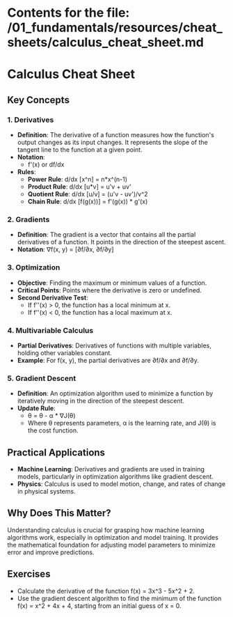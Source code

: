 # Contents for the file: /01_fundamentals/resources/cheat_sheets/calculus_cheat_sheet.md

# Calculus Cheat Sheet

## Key Concepts

### 1. Derivatives
- **Definition**: The derivative of a function measures how the function's output changes as its input changes. It represents the slope of the tangent line to the function at a given point.
- **Notation**: 
  - f'(x) or df/dx
- **Rules**:
  - **Power Rule**: d/dx [x^n] = n*x^(n-1)
  - **Product Rule**: d/dx [u*v] = u'v + uv'
  - **Quotient Rule**: d/dx [u/v] = (u'v - uv')/v^2
  - **Chain Rule**: d/dx [f(g(x))] = f'(g(x)) * g'(x)

### 2. Gradients
- **Definition**: The gradient is a vector that contains all the partial derivatives of a function. It points in the direction of the steepest ascent.
- **Notation**: ∇f(x, y) = [∂f/∂x, ∂f/∂y]

### 3. Optimization
- **Objective**: Finding the maximum or minimum values of a function.
- **Critical Points**: Points where the derivative is zero or undefined.
- **Second Derivative Test**:
  - If f''(x) > 0, the function has a local minimum at x.
  - If f''(x) < 0, the function has a local maximum at x.

### 4. Multivariable Calculus
- **Partial Derivatives**: Derivatives of functions with multiple variables, holding other variables constant.
- **Example**: For f(x, y), the partial derivatives are ∂f/∂x and ∂f/∂y.

### 5. Gradient Descent
- **Definition**: An optimization algorithm used to minimize a function by iteratively moving in the direction of the steepest descent.
- **Update Rule**: 
  - θ = θ - α * ∇J(θ)
  - Where θ represents parameters, α is the learning rate, and J(θ) is the cost function.

## Practical Applications
- **Machine Learning**: Derivatives and gradients are used in training models, particularly in optimization algorithms like gradient descent.
- **Physics**: Calculus is used to model motion, change, and rates of change in physical systems.

## Why Does This Matter?
Understanding calculus is crucial for grasping how machine learning algorithms work, especially in optimization and model training. It provides the mathematical foundation for adjusting model parameters to minimize error and improve predictions.

## Exercises
- Calculate the derivative of the function f(x) = 3x^3 - 5x^2 + 2.
- Use the gradient descent algorithm to find the minimum of the function f(x) = x^2 + 4x + 4, starting from an initial guess of x = 0.